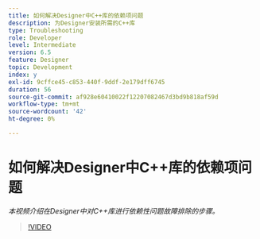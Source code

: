 ```yaml
---
title: 如何解决Designer中C++库的依赖项问题
description: 为Designer安装所需的C++库
type: Troubleshooting
role: Developer
level: Intermediate
version: 6.5
feature: Designer
topic: Development
index: y
exl-id: 9cffce45-c853-440f-9ddf-2e179dff6745
duration: 56
source-git-commit: af928e60410022f12207082467d3bd9b818af59d
workflow-type: tm+mt
source-wordcount: '42'
ht-degree: 0%

---
```


# 如何解决Designer中C++库的依赖项问题

*本视频介绍在Designer中对C++库进行依赖性问题故障排除的步骤。*

>[!VIDEO](https://video.tv.adobe.com/v/335576?quality=12&learn=on)
